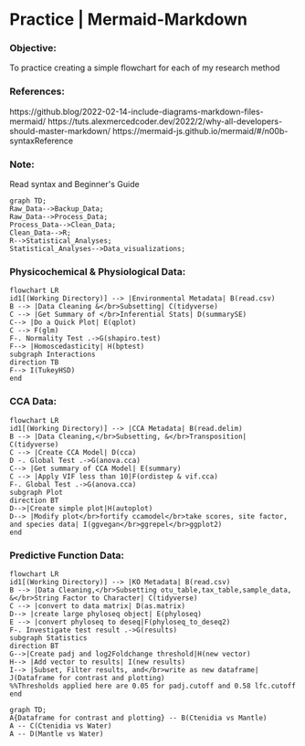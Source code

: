 # Practice | Mermaid-Markdown
 
<h3 align="left">Objective:</h3>
  To practice creating a simple flowchart for each of my research method
  
<h3 align="left">References:</h3>
  https://github.blog/2022-02-14-include-diagrams-markdown-files-mermaid/
  https://tuts.alexmercedcoder.dev/2022/2/why-all-developers-should-master-markdown/
  https://mermaid-js.github.io/mermaid/#/n00b-syntaxReference
  
<h3 align="left">Note:</h3>
  Read syntax and Beginner's Guide
  
  ```mermaid
  graph TD;
  Raw_Data-->Backup_Data;
  Raw_Data-->Process_Data;
  Process_Data-->Clean_Data;
  Clean_Data-->R;
  R-->Statistical_Analyses;
  Statistical_Analyses-->Data_visualizations;
  ```
  
<h3 align="left">Physicochemical & Physiological Data:</h3>
  
```mermaid
flowchart LR
id1[(Working Directory)] --> |Environmental Metadata| B(read.csv)
B --> |Data Cleaning &</br>Subsetting| C(tidyverse)
C --> |Get Summary of </br>Inferential Stats| D(summarySE)
C--> |Do a Quick Plot| E(qplot)
C --> F(glm)
F-. Normality Test .->G(shapiro.test)
F--> |Homoscedasticity| H(bptest)
subgraph Interactions
direction TB
F--> I(TukeyHSD)
end

```

<h3 align="left">CCA Data:</h3>

```mermaid
flowchart LR
id1[(Working Directory)] --> |CCA Metadata| B(read.delim)
B --> |Data Cleaning,</br>Subsetting, &</br>Transposition| C(tidyverse)
C --> |Create CCA Model| D(cca)
D -. Global Test .->G(anova.cca)
C--> |Get summary of CCA Model| E(summary)
C --> |Apply VIF less than 10|F(ordistep & vif.cca)
F-. Global Test .->G(anova.cca)
subgraph Plot
direction BT
D-->|Create simple plot|H(autoplot)
D--> |Modify plot</br>fortify ccamodel</br>take scores, site factor, and species data| I(ggvegan</br>ggrepel</br>ggplot2)
end

```
<h3 align="left">Predictive Function Data:</h3>

```mermaid
flowchart LR
id1[(Working Directory)] --> |KO Metadata| B(read.csv)
B --> |Data Cleaning,</br>Subsetting otu_table,tax_table,sample_data, &</br>String Factor to Character| C(tidyverse)
C --> |convert to data matrix| D(as.matrix)
D--> |create large phyloseq object| E(phyloseq)
E --> |convert phyloseq to deseq|F(phyloseq_to_deseq2)
F-. Investigate test result .->G(results)
subgraph Statistics
direction BT
G-->|Create padj and log2Foldchange threshold|H(new vector)
H--> |Add vector to results| I(new results)
I--> |Subset, Filter results, and</br>write as new dataframe| J(Dataframe for contrast and plotting)
%%Thresholds applied here are 0.05 for padj.cutoff and 0.58 lfc.cutoff
end
```

```mermaid
graph TD;
A{Dataframe for contrast and plotting} -- B(Ctenidia vs Mantle) 
A -- C(Ctenidia vs Water)
A -- D(Mantle vs Water)
```
